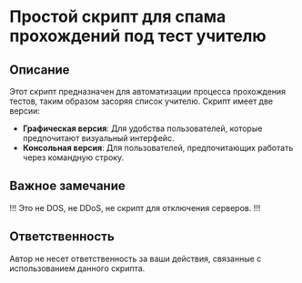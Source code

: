 # Простой скрипт для спама прохождений под тест учителю

## Описание

Этот скрипт предназначен для автоматизации процесса прохождения тестов, таким образом засоряя список учителю. Скрипт имеет две версии:
- **Графическая версия**: Для удобства пользователей, которые предпочитают визуальный интерфейс.
- **Консольная версия**: Для пользователей, предпочитающих работать через командную строку.

## Важное замечание

!!! Это не DOS, не DDoS, не скрипт для отключения серверов. !!!

## Ответственность

Автор не несет ответственность за ваши действия, связанные с использованием данного скрипта.
